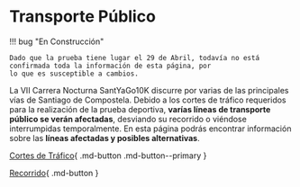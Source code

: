 # Transporte Público

!!! bug "En Construcción"

    Dado que la prueba tiene lugar el 29 de Abril, todavía no está confirmada toda la información de esta página, por
    lo que es susceptible a cambios.

La VII Carrera Nocturna SantYaGo10K discurre por varias de las principales vías de Santiago de Compostela. Debido a los
cortes de tráfico requeridos para la realización de la prueba deportiva, **varías líneas de transporte público se verán
afectadas**, desviando su recorrido o viéndose interrumpidas temporalmente. En esta página podrás encontrar información
sobre las **líneas afectadas y posibles alternativas**.

[Cortes de Tráfico](./trafico.md){ .md-button .md-button--primary }

[Recorrido](https://2023.santyago10k.run/es/durante/recorrido){ .md-button }
